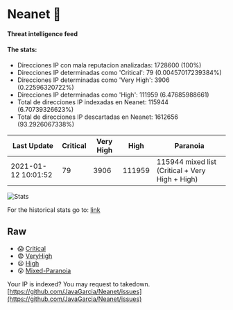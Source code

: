# Neanet :hocho:
#### Threat intelligence feed
#### The stats:

- Direcciones IP con mala reputacion analizadas: 1728600 (100%)
- Direcciones IP determinadas como 'Critical':  79 (0.00457017239384%)
- Direcciones IP determinadas como 'Very High':  3906 (0.22596320722%)
- Direcciones IP determinadas como 'High':  111959 (6.47685988661)
- Total de direcciones IP indexadas en Neanet:  115944 (6.70739326623%)
- Total de direcciones IP descartadas en Neanet:  1612656 (93.2926067338%)

| Last Update | Critical | Very High | High | Paranoia |
| --- | --- | --- | --- | --- |
| 2021-01-12 10:01:52 | 79 | 3906 | 111959 | 115944 mixed list (Critical + Very High + High)|

![Stats](https://docs.google.com/spreadsheets/d/e/2PACX-1vSnaNMIXVabIpDJjufMlzH7poXnshF3mgd8Is1g9ytUEzVsP5my4Trn8f-xkoLLQ38xpL3HtmUexLo6/pubchart?oid=501124687&format=image)

For the historical stats go to: [link](/stats.csv)
## Raw
- :scream: [Critical](https://raw.githubusercontent.com/JavaGarcia/Neanet/master/blacklists/neanet_critical.txt)
- :fearful: [VeryHigh](https://raw.githubusercontent.com/JavaGarcia/Neanet/master/blacklists/neanet_veryHigh.txtt)
- :frowning: [High](https://raw.githubusercontent.com/JavaGarcia/Neanet/master/blacklists/neanet_high.txt)
- :dizzy_face: [Mixed-Paranoia](https://raw.githubusercontent.com/JavaGarcia/Neanet/master/blacklists/neanet_all.txt)


Your IP is indexed? You may request to takedown. [https://github.com/JavaGarcia/Neanet/issues](https://github.com/JavaGarcia/Neanet/issues)
















































































































































































































































































































































































































































































































































































































































































































































































































































































































































































































































































































































































































































































































































































































































































































































































































































































































































































































































































































































































































































































































































































































































































































































































































































































































































































































































































































































































































































































































































































































































































































































































































































































































































































































































































































































































